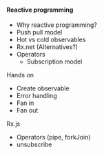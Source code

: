 #### Reactive programming
- Why reactive programming?
- Push pull model
- Hot vs cold observables
- Rx.net (Alternatives?)
- Operators
  - Subscription model
  
  
Hands on
- Create observable 
- Error handling
- Fan in
- Fan out

Rx.js
- Operators (pipe, forkJoin)
- unsubscribe

